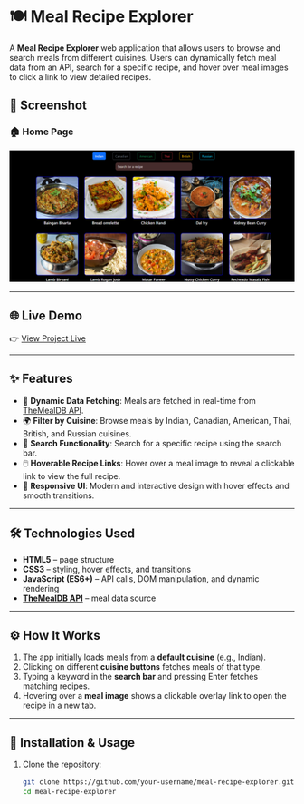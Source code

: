 # 🍽️ Meal Recipe Explorer

A **Meal Recipe Explorer** web application that allows users to browse and search meals from different cuisines. Users can dynamically fetch meal data from an API, search for a specific recipe, and hover over meal images to click a link to view detailed recipes.

## 📸 Screenshot 

### 🏠 Home Page  
![Home Page](https://github.com/VedantManek16/Food-Recipe/blob/main/assests/main-page.png)



---

## 🌐 Live Demo  

👉 [View Project Live](https://food-recipe-zc3d.onrender.com/)  

---

## ✨ Features

- 🔄 **Dynamic Data Fetching**: Meals are fetched in real-time from [TheMealDB API](https://www.themealdb.com/api.php).  
- 🌍 **Filter by Cuisine**: Browse meals by Indian, Canadian, American, Thai, British, and Russian cuisines.  
- 🔎 **Search Functionality**: Search for a specific recipe using the search bar.  
- 🖱️ **Hoverable Recipe Links**: Hover over a meal image to reveal a clickable link to view the full recipe.  
- 📱 **Responsive UI**: Modern and interactive design with hover effects and smooth transitions.  

---

## 🛠️ Technologies Used

- **HTML5** – page structure  
- **CSS3** – styling, hover effects, and transitions  
- **JavaScript (ES6+)** – API calls, DOM manipulation, and dynamic rendering  
- **[TheMealDB API](https://www.themealdb.com/api.php)** – meal data source  

---

## ⚙️ How It Works

1. The app initially loads meals from a **default cuisine** (e.g., Indian).  
2. Clicking on different **cuisine buttons** fetches meals of that type.  
3. Typing a keyword in the **search bar** and pressing Enter fetches matching recipes.  
4. Hovering over a **meal image** shows a clickable overlay link to open the recipe in a new tab.  

---

## 🚀 Installation & Usage

1. Clone the repository:
   ```bash
   git clone https://github.com/your-username/meal-recipe-explorer.git
   cd meal-recipe-explorer
